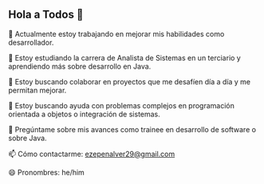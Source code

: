 ## Hola a Todos 👋

🔭 Actualmente estoy trabajando en mejorar mis habilidades como desarrollador.

🌱 Estoy estudiando la carrera de Analista de Sistemas en un terciario y aprendiendo más sobre desarrollo en Java.

👯 Estoy buscando colaborar en proyectos que me desafíen día a día y me permitan mejorar.

🤔 Estoy buscando ayuda con problemas complejos en programación orientada a objetos o integración de sistemas.

💬 Pregúntame sobre mis avances como trainee en desarrollo de software o sobre Java.

📫 Cómo contactarme: ezepenalver29@gmail.com

😄 Pronombres: he/him
